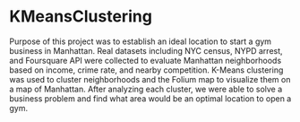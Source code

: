 # KMeansClustering

Purpose of this project was to establish an ideal location to start a gym business in Manhattan. Real datasets including NYC census, NYPD arrest, and Foursquare API were collected to evaluate Manhattan neighborhoods based on income, crime rate, and nearby competition. K-Means clustering was used to cluster neighborhoods and the Folium map to visualize them on a map of Manhattan. After analyzing each cluster, we were able to solve a business problem and find what area would be an optimal location to open a gym.
